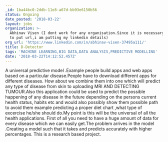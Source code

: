 ```yaml
---
_id: 1ba44bc0-2ddb-11e8-a67d-bb93e6150b56
status: Ongoing
date_posted: '2018-03-22'
layout: jobs
organization: >-
  Abhinav Visen (I dont work for any organisation.Since it is necessary for me
  to put url,i am putting my linkedin details)
org_url: 'https://www.linkedin.com/in/abhinav-visen-37495a111/'
title: D-Detector
tags: 'MACHINE LEARNING,BIG DATA,DATA ANALYSIS,PREDICTIVE MODELLING'
date: '2018-03-22T14:12:52.457Z'
---
```

A universal predictive model .Example people build apps and web apps based on a particular disease.People have to download different apps for different diseases. How about we combine them into one which will predict any type of disease from skin to uploading MRI AND DETECTING TUMOUR.Also this application could be used to predict the possible happening of any disease in the future depending on the persons current health status, habits etc and would also possibly show them possible path to avoid them example predicting a proper diet chart ,what type of excercise he/she should do.My point is this will be the universal of all the health applications.
First of all you need to have a huge amount of data for every disease which we can easily get.The problem arrives in the model .Creating a model such that it takes and predicts accurately with higher percentages.
This is a research based project.
